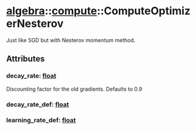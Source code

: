 # [algebra](/libs/algebra/)::[compute](/libs/algebra/compute/)::ComputeOptimizerNesterov

Just like SGD but with Nesterov momentum method.

## Attributes

### decay_rate:&nbsp;[float](/libs/std/core/type.float.md)
Discounting factor for the old gradients. Defaults to 0.9

### decay_rate_def:&nbsp;[float](/libs/std/core/type.float.md)

### learning_rate_def:&nbsp;[float](/libs/std/core/type.float.md)
